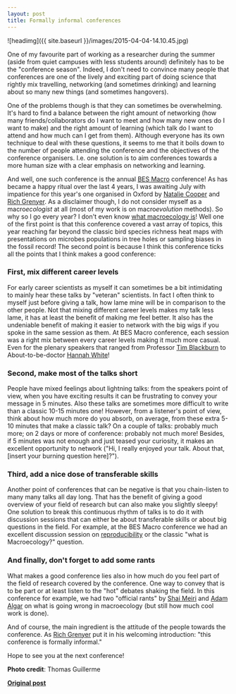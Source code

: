 ```yaml
---
layout: post
title: Formally informal conferences
---
```


![headimg]({{ site.baseurl }}/images/2015-04-04-14.10.45.jpg) <!-- Use one of the images -->

One of my favourite part of working as a researcher during the summer (aside from quiet campuses with less students around) definitely has to be the "conference season".
Indeed, I don't need to convince many people that conferences are one of the lively and exciting part of doing science that rightly mix travelling, networking (and sometimes drinking) and learning about so many new things (and sometimes hangovers).

One of the problems though is that they can sometimes be overwhelming.
It's hard to find a balance between the right amount of networking (how many friends/collaborators do I want to meet and how many new ones do I want to make) and the right amount of learning (which talk do I want to attend and how much can I get from them).
Although everyone has its own technique to deal with these questions, it seems to me that it boils down to the number of people attending the conference and the objectives of the conference organisers.
I.e. one solution is to aim conferences towards a more human size with a clear emphasis on networking and learning.

And well, one such conference is the annual [BES Macro](http://www.britishecologicalsociety.org/membership-community/special-interest-groups/macroecology/) conference!
As has became a happy ritual over the last 4 years, I was awaiting July with impatience for this year's one organised in Oxford by [Natalie Cooper](https://twitter.com/nhcooper123) and [Rich Grenyer](https://twitter.com/rich_).
As a disclaimer though, I do not consider myself as a macro*ecologist* at all (most of my work is on macro*evolution* methods).
So why so I go every year? I don't even know [what macroecology is](http://rsbl.royalsocietypublishing.org/content/8/6/904)!
Well one of the first point is that this conference covered a vast array of topics, this year reaching far beyond the classic bird species richness heat maps with presentations on microbes populations in tree holes or sampling biases in the fossil record!
The second point is because I think this conference ticks all the points that I think makes a good conference:

### First, mix different career levels
For early career scientists as myself it can sometimes be a bit intimidating to mainly hear these talks by "veteran" scientists.
In fact I often think to myself just before giving a talk, how lame mine will be in comparison to the other people.
Not that mixing different career levels makes my talk less lame, it has at least the benefit of making me feel better.
It also has the undeniable benefit of making it easier to network with the big wigs if you spoke in the same session as them.
At BES Macro conference, each session was a right mix between every career levels making it much more casual.
Even for the plenary speakers that ranged from Professor [Tim Blackburn](https://twitter.com/TimBlackburn66) to About-to-be-doctor [Hannah White](https://twitter.com/hannah_wht)!

### Second, make most of the talks short
People have mixed feelings about lightning talks: from the speakers point of view, when you have exciting results it can be frustrating to convey your message in 5 minutes.
Also these talks are sometimes more difficult to write than a classic 10-15 minutes one!
However, from a listener's point of view, think about how much more do you absorb, on average, from these extra 5-10 minutes that make a classic talk?
On a couple of talks: probably much more; on 2 days or more of conference: probably not much more!
Besides, if 5 minutes was not enough and just teased your curiosity, it makes an excellent opportunity to network ("Hi, I really enjoyed your talk. About that, [insert your burning question here]?").

### Third, add a nice dose of transferable skills
Another point of conferences that can be negative is that you chain-listen to many many talks all day long.
That has the benefit of giving a good overview of your field of research but can also make you slightly sleepy!
One solution to break this continuous rhythm of talks is to do it with discussion sessions that can either be about transferable skills or about big questions in the field.
For example, at the BES Macro conference we had an excellent discussion session on [reproducibility]() <!-- add Leila's post here? -->
or the classic "what is Macroecology?" question.

### And finally, don't forget to add some rants
What makes a good conference lies also in how much do you feel part of the field of research covered by the conference.
One way to convey that is to be part or at least listen to the "hot" debates shaking the field.
In this conference for example, we had two "official rants" by [Shai Meiri](http://shaimeirilab.weebly.com/) and [Adam Algar](https://twitter.com/acalgar) on what is going wrong in macroecology (but still how much cool work is done).

And of course, the main ingredient is the attitude of the people towards the conference.
As [Rich Grenyer](https://twitter.com/rich_) put it in his welcoming introduction: "this conference is formally informal."

Hope to see you at the next conference!

**Photo credit**: Thomas Guillerme

**[Original post]()**
